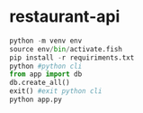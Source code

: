 # restaurant-api

```python
python -m venv env
source env/bin/activate.fish
pip install -r requiriments.txt
python #python cli
from app import db
db.create_all()
exit() #exit python cli
python app.py
```

